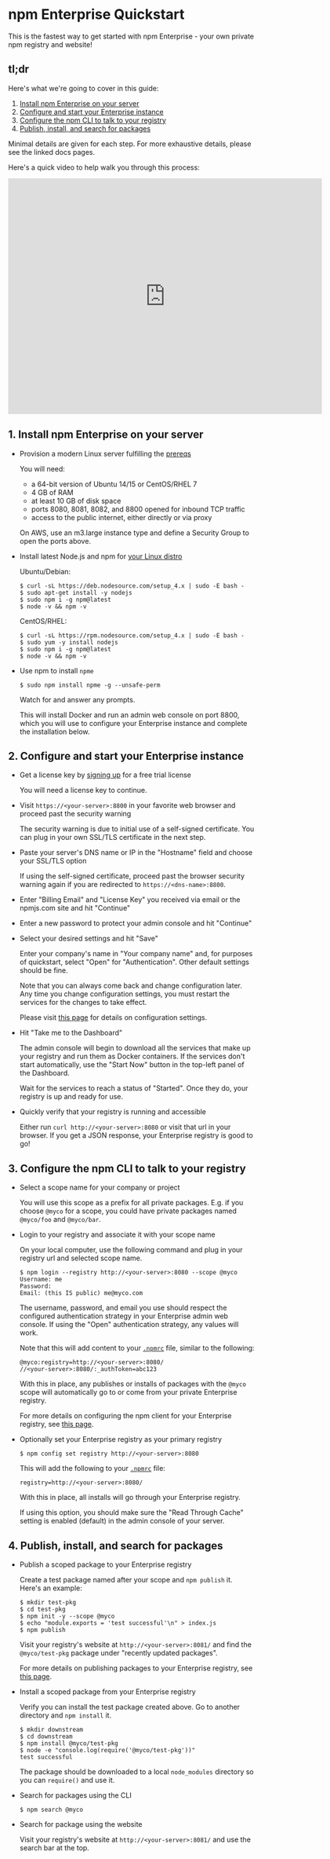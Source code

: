 <!--
order: 1
title: Quickstart
featured: true
-->

# npm Enterprise Quickstart

This is the fastest way to get started with npm Enterprise - your own private npm registry and website!

## tl;dr

Here's what we're going to cover in this guide:

1. [Install npm Enterprise on your server](#1-install)
2. [Configure and start your Enterprise instance](#2-configure-server)
3. [Configure the npm CLI to talk to your registry](#3-configure-client)
4. [Publish, install, and search for packages](#4-use)

Minimal details are given for each step. For more exhaustive details, please see the linked docs pages.

Here's a quick video to help walk you through this process:

<iframe width="640" height="480" src="https://www.youtube.com/embed/mKMaG0cixXw" frameborder="0" allowfullscreen></iframe>

<a name="1-install"></a>
## 1. Install npm Enterprise on your server

- Provision a modern Linux server fulfilling the [prereqs](/enterprise/requirements)

    You will need:

    - a 64-bit version of Ubuntu 14/15 or CentOS/RHEL 7
    - 4 GB of RAM
    - at least 10 GB of disk space
    - ports 8080, 8081, 8082, and 8800 opened for inbound TCP traffic
    - access to the public internet, either directly or via proxy

    On AWS, use an m3.large instance type and define a Security Group to open the ports above.

- Install latest Node.js and npm for <a href="https://nodejs.org/en/download/package-manager/" target="_blank">your Linux distro</a>

    Ubuntu/Debian:

    ```
    $ curl -sL https://deb.nodesource.com/setup_4.x | sudo -E bash -
    $ sudo apt-get install -y nodejs
    $ sudo npm i -g npm@latest
    $ node -v && npm -v
    ```

    CentOS/RHEL:

    ```
    $ curl -sL https://rpm.nodesource.com/setup_4.x | sudo -E bash -
    $ sudo yum -y install nodejs
    $ sudo npm i -g npm@latest
    $ node -v && npm -v
    ```

- Use npm to install `npme`

    ```
    $ sudo npm install npme -g --unsafe-perm
    ```

    Watch for and answer any prompts.

    This will install Docker and run an admin web console on port 8800, which you will use to configure your Enterprise instance and complete the installation below.

<a name="2-configure-server"></a>
## 2. Configure and start your Enterprise instance

- Get a license key by <a href="https://www.npmjs.com/enterprise" target="_blank">signing up</a> for a free trial license

    You will need a license key to continue.

- Visit `https://<your-server>:8800` in your favorite web browser and proceed past the security warning

    The security warning is due to initial use of a self-signed certificate. You can plug in your own SSL/TLS certificate in the next step.

- Paste your server's DNS name or IP in the "Hostname" field and choose your SSL/TLS option

    If using the self-signed certificate, proceed past the browser security warning again if you are redirected to `https://<dns-name>:8800`.

- Enter "Billing Email" and "License Key" you received via email or the npmjs.com site and hit "Continue"
- Enter a new password to protect your admin console and hit "Continue"
- Select your desired settings and hit "Save"

    Enter your company's name in "Your company name" and, for purposes of quickstart, select "Open" for "Authentication". Other default settings should be fine.

    Note that you can always come back and change configuration later. Any time you change configuration settings, you must restart the services for the changes to take effect.

    Please visit [this page](/enterprise/server-configuration) for details on configuration settings.

- Hit "Take me to the Dashboard"

    The admin console will begin to download all the services that make up your registry and run them as Docker containers. If the services don't start automatically, use the "Start Now" button in the top-left panel of the Dashboard.

    Wait for the services to reach a status of "Started". Once they do, your registry is up and ready for use.

- Quickly verify that your registry is running and accessible

    Either run `curl http://<your-server>:8080` or visit that url in your browser. If you get a JSON response, your Enterprise registry is good to go!

<a name="3-configure-client"></a>
## 3. Configure the npm CLI to talk to your registry

- Select a scope name for your company or project

    You will use this scope as a prefix for all private packages. E.g. if you choose `@myco` for a scope, you could have private packages named `@myco/foo` and `@myco/bar`.

- Login to your registry and associate it with your scope name

    On your local computer, use the following command and plug in your registry url and selected scope name.

    ```
    $ npm login --registry http://<your-server>:8080 --scope @myco
    Username: me
    Password:
    Email: (this IS public) me@myco.com
    ```

    The username, password, and email you use should respect the configured authentication strategy in your Enterprise admin web console. If using the "Open" authentication strategy, any values will work.

    Note that this will add content to your [`.npmrc`](/files/npmrc) file, similar to the following:

    ```
    @myco:registry=http://<your-server>:8080/
    //<your-server>:8080/:_authToken=abc123
    ```

    With this in place, any publishes or installs of packages with the `@myco` scope will automatically go to or come from your private Enterprise registry.

    For more details on configuring the npm client for your Enterprise registry, see [this page](/enterprise/client-configuration).

- Optionally set your Enterprise registry as your primary registry

    ```
    $ npm config set registry http://<your-server>:8080
    ```

    This will add the following to your [`.npmrc`](/files/npmrc) file:

    ```
    registry=http://<your-server>:8080/
    ```

    With this in place, all installs will go through your Enterprise registry.

    If using this option, you should make sure the "Read Through Cache" setting is enabled (default) in the admin console of your server.

<a name="4-use"></a>
## 4. Publish, install, and search for packages

- Publish a scoped package to your Enterprise registry

    Create a test package named after your scope and `npm publish` it. Here's an example:

    ```
    $ mkdir test-pkg
    $ cd test-pkg
    $ npm init -y --scope @myco
    $ echo "module.exports = 'test successful'\n" > index.js
    $ npm publish
    ```

    Visit your registry's website at `http://<your-server>:8081/` and find the `@myco/test-pkg` package under "recently updated packages".

    For more details on publishing packages to your Enterprise registry, see [this page](/enterprise/using-it).

- Install a scoped package from your Enterprise registry

    Verify you can install the test package created above. Go to another directory and `npm install` it.

    ```
    $ mkdir downstream
    $ cd downstream
    $ npm install @myco/test-pkg
    $ node -e "console.log(require('@myco/test-pkg'))"
    test successful
    ```

    The package should be downloaded to a local `node_modules` directory so you can `require()` and use it.

- Search for packages using the CLI

    ```
    $ npm search @myco
    ```

- Search for package using the website

    Visit your registry's website at `http://<your-server>:8081/` and use the search bar at the top.
